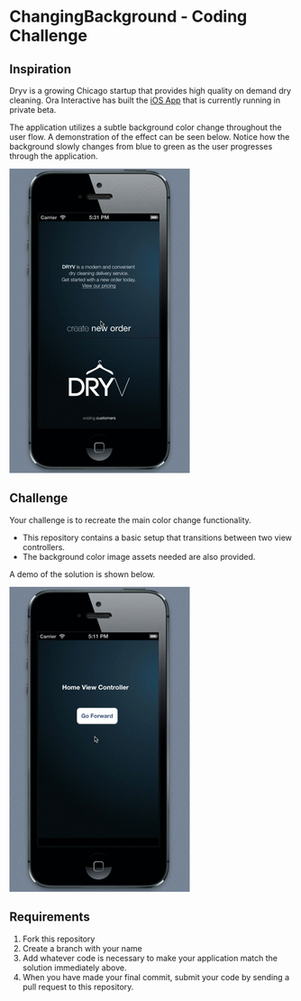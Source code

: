 ChangingBackground - Coding Challenge
==================
## Inspiration
Dryv is a growing Chicago startup that provides high quality on demand dry cleaning.  Ora Interactive has 
built the [iOS App](http://orainteractive.com/dryv) that is currently running in private beta.

The application utilizes a subtle background color change throughout the user flow.  A demonstration of the effect can 
be seen below.  Notice how the background slowly changes from blue to green as the user progresses through the application.

![ChangingBackground](https://github.com/jeffreycamealy/ChangingBackground/blob/master/README_Resources/Dryv.gif?raw=true)  

## Challenge
Your challenge is to recreate the main color change functionality.  
+ This repository contains a basic setup that transitions 
between two view controllers.  
+ The background color image assets needed are also provided.  

A demo of the solution is shown
below.

![ChangingBackground](https://github.com/jeffreycamealy/ChangingBackground/blob/master/README_Resources/ChangingBackground.gif?raw=true)

## Requirements
1. Fork this repository
2. Create a branch with your name
3. Add whatever code is necessary to make your application match the solution immediately above.
4. When you have made your final commit, submit your code by sending a pull request to this repository.

